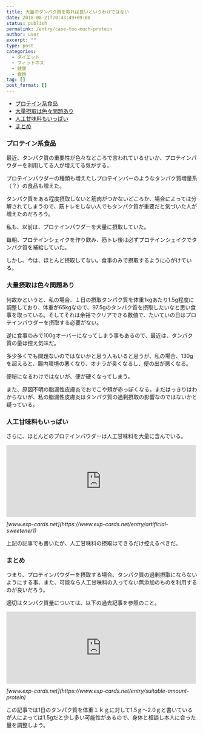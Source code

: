 ```yaml
---
title: 大量のタンパク質を取れば良いというわけではない
date: 2018-08-21T20:43:49+09:00
status: publish
permalink: /entry/case-too-much-protein
author: user
excerpt: ""
type: post
categories:
  - ダイエット
  - フィットネス
  - 健康
  - 食物
tag: []
post_format: []
---
```


- [プロテイン系食品](#%E3%83%97%E3%83%AD%E3%83%86%E3%82%A4%E3%83%B3%E7%B3%BB%E9%A3%9F%E5%93%81)
- [大量摂取は色々問題あり](#%E5%A4%A7%E9%87%8F%E6%91%82%E5%8F%96%E3%81%AF%E8%89%B2%E3%80%85%E5%95%8F%E9%A1%8C%E3%81%82%E3%82%8A)
- [人工甘味料もいっぱい](#%E4%BA%BA%E5%B7%A5%E7%94%98%E5%91%B3%E6%96%99%E3%82%82%E3%81%84%E3%81%A3%E3%81%B1%E3%81%84)
- [まとめ](#%E3%81%BE%E3%81%A8%E3%82%81)

### プロテイン系食品

最近、タンパク質の重要性が色々なところで言われているせいか、プロテインパウダーを利用してる人が増えてる気がする。

プロテインパウダーの種類も増えたしプロテインバーのようなタンパク質増量系（？）の食品も増えた。

タンパク質をある程度摂取しないと筋肉がつかないどころか、場合によっては分解されてしまうので、筋トレをしない人でもタンパク質が重要だと気づいた人が増えたのだろろう。

私も、以前は、プロテインパウダーを大量に摂取していた。

毎朝、プロテインシェイクを作り飲み、筋トレ後は必ずプロテインシェイクでタンパク質を補給していた。

しかし、今は、ほとんど摂取してない。食事のみで摂取するように心がけている。

### 大量摂取は色々問題あり

何故かというと、私の場合、１日の摂取タンパク質を体重1kgあたり1.5g程度に調整しており、体重が65kgなので、97.5gのタンパク質を摂取したいなと思い食事を取っている。そしてそれは余裕でクリアできる数値で、たいていの日はプロテインパウダーを摂取する必要がない。

逆に食事のみで100gオーバーになってしまう事もあるので、最近は、タンパク質の量は控え気味だ。

多少多くでも問題ないのではないかと思う人もいると思うが、私の場合、130gを超えると、腸内環境の悪くなり、オナラが臭くなるし、便の出が悪くなる。

便秘になるわけではないが、便が硬くなってしまう。

また、原因不明の脂漏性皮膚炎でおでこや頬が赤っぽくなる。まだはっきりはわからないが、私の脂漏性皮膚炎はタンパク質の過剰摂取の影響なのではないかと疑っている。

### 人工甘味料もいっぱい

さらに、ほとんどのプロテインパウダーは人工甘味料を大量に含んでいる。

<iframe class="embed-card embed-blogcard" frameborder="0" scrolling="no" src="https://hatenablog-parts.com/embed?url=https%3A%2F%2Fwww.exp-cards.net%2Fentry%2Fartificial-sweetener1" style="display: block; width: 100%; height: 190px; max-width: 500px; margin: 10px 0px;" title="人工甘味料は本当に身体に悪いのか結論をだしたいと思う - 経験値カード"></iframe><cite class="hatena-citation">[www.exp-cards.net](https://www.exp-cards.net/entry/artificial-sweetener1)</cite>

上記の記事でも書いたが、人工甘味料の摂取はできるだけ控えるべきだ。

### まとめ

つまり、プロテインパウダーを摂取する場合、タンパク質の過剰摂取にならないようにする事、また、可能なら人工甘味料の入ってない無添加のものを利用するのが良いだろう。

適切はタンパク質量については、以下の過去記事を参照のこと。

<iframe class="embed-card embed-blogcard" frameborder="0" scrolling="no" src="https://hatenablog-parts.com/embed?url=https%3A%2F%2Fwww.exp-cards.net%2Fentry%2Fsuitable-amount-protein" style="display: block; width: 100%; height: 190px; max-width: 500px; margin: 10px 0px;" title="1日の適切はタンパク質の摂取量は？ - 経験値カード"></iframe><cite class="hatena-citation">[www.exp-cards.net](https://www.exp-cards.net/entry/suitable-amount-protein)</cite>

この記事では1日のタンパク質を体重１ｋｇに対して1.5ｇ～2.0ｇと書いているが人によっては1.5gだと少し多い可能性があるので、身体と相談し本人に合った量を調整しよう。
